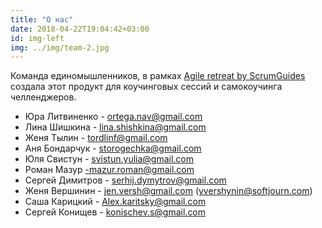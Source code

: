 ```yaml
---
title: "О нас"
date: 2018-04-22T19:04:42+03:00
id: img-left
img: ../img/team-2.jpg
---
```


Команда единомышленников, в рамках [Agile retreat by ScrumGuides](https://retreat.scrumguides.com) создала этот продукт для коучинговых сессий и самокоучинга челленджеров.

* Юра Литвиненко - ortega.nav@gmail.com
* Лина Шишкина - lina.shishkina@gmail.com
* Женя Тылин - tordlinf@gmail.com
* Аня Бондарчук - storogechka@gmail.com
* Юля Свистун - svistun.yulia@gmail.com
* Роман Мазур -mazur.roman@gmail.com
* Сергей Димитров - serhij.dymytrov@gmail.com
* Женя Вершинин - jen.versh@gmail.com (yvershynin@softjourn.com)
* Саша Карицкий - Alex.karitsky@gmail.com
* Сергей Конищев - konischev.s@gmail.com
